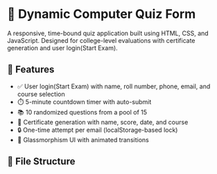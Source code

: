 # 🧠 Dynamic Computer Quiz Form

A responsive, time-bound quiz application built using HTML, CSS, and JavaScript. Designed for college-level evaluations with certificate generation and user login(Start Exam).

## 🚀 Features

- ✅ User login(Start Exam) with name, roll number, phone, email, and course selection
- ⏱️ 5-minute countdown timer with auto-submit
- 📚 10 randomized questions from a pool of 15
- 📄 Certificate generation with name, score, date, and course
- 🔒 One-time attempt per email (localStorage-based lock)
- 🎨 Glassmorphism UI with animated transitions

## 📁 File Structure
